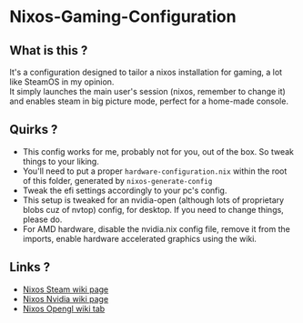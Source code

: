 # Nixos-Gaming-Configuration
## What is this ?

It's a configuration designed to tailor a nixos installation for gaming, a lot like SteamOS in my opinion. <br>
It simply launches the main user's session (nixos, remember to change it) and enables steam in big picture mode, perfect for a home-made console. <br>

## Quirks ?

- This config works for me, probably not for you, out of the box. So tweak things to your liking.
- You'll need to put a proper `hardware-configuration.nix` within the root of this folder, generated by `nixos-generate-config`
- Tweak the efi settings accordingly to your pc's config.
- This setup is tweaked for an nvidia-open (although lots of proprietary blobs cuz of nvtop) config, for desktop. If you need to change things, please do.
- For AMD hardware, disable the nvidia.nix config file, remove it from the imports, enable hardware accelerated graphics using the wiki.

## Links ?

- [Nixos Steam wiki page](https://wiki.nixos.org/wiki/Steam)
- [Nixos Nvidia wiki page](https://wiki.nixos.org/wiki/Nvidia)
- [Nixos Opengl wiki tab](https://wiki.nixos.org/wiki/Graphics#OpenGL)
